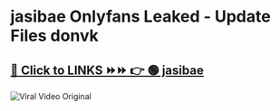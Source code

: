 
 # jasibae Onlyfans Leaked - Update Files donvk

## <h2><a href="https://clipsfans.com/jasibae&ref=git">🔗 Click to LINKS ⏩⏩ 👉 🟢 jasibae </a></h2>

<a href="https://clipsfans.com/jasibae&ref=git" rel="nofollow" data-target="animated-image.originalLink"><img src="https://i.ibb.co.com/xMMVF88/686577567.gif" alt="Viral Video Original" style="max-width: 100%; display: inline-block;" data-target="animated-image.originalImage"></a>

